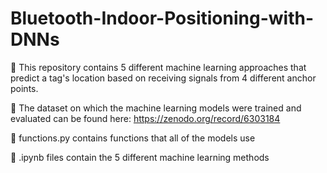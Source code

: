 # Bluetooth-Indoor-Positioning-with-DNNs
🔭 This repository contains 5 different machine learning approaches that predict a tag's location based on receiving signals from 4 different anchor points.

🔗 The dataset on which the machine learning models were trained and evaluated can be found here:
https://zenodo.org/record/6303184

🔬 functions.py contains functions that all of the models use

🔬 .ipynb files contain the 5 different machine learning methods
